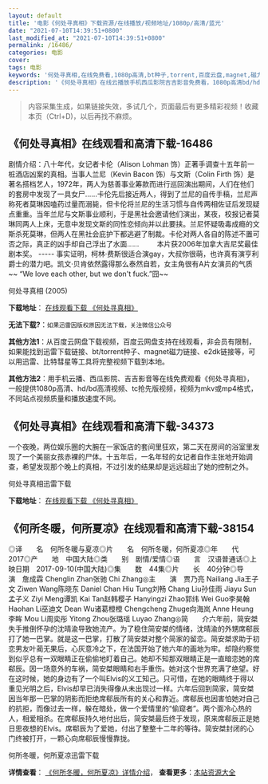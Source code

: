 ```yaml
---
layout: default
title: '电影《何处寻真相》下载资源/在线播放/视频地址/1080p/高清/蓝光'
date: "2021-07-10T14:39:51+0800"
last_modified_at: "2021-07-10T14:39:51+0800"
permalink: /16486/
categories: 电影
cover:
tags: 电影
keywords: '何处寻真相,在线免费看,1080p高清,bt种子,torrent,百度云盘,magnet,磁力链,迅雷下载资源'
description: '《何处寻真相》在线云播放手机西瓜影院吉吉影音免费看，1080p高清bd/hd未删减完整版和tc抢先枪版，mkv/mp4格式，附带bt/torrent种子、magnet/磁力链、百度云盘、网盘资源迅雷下载链接'
---
```


>内容采集生成，如果链接失效，多试几个，页面最后有更多精彩视频！收藏本页（Ctrl+D)，以后再找不麻烦。


## 《何处寻真相》在线观看和高清下载-16486

剧情介绍：八十年代，女记者卡伦（Alison Lohman 饰）正著手调查十五年前一桩酒店凶案的真相。当事人兰尼（Kevin Bacon 饰）与文斯（Colin Firth 饰）是著名搭档艺人，1972年，两人为慈善事业筹款而进行巡回演出期间，人们在他们的套房中发现了一具女尸……卡伦先后接近两人，得到了兰尼的自传手稿，兰尼声称死者莫琳因嗑药过量而溺毙，但卡伦将兰尼的生活习惯与自传两相佐证后发现疑点重重。当年兰尼与文斯事业顺利，于是黑社会邀请他们演出，某夜，校报记者莫琳同两人上床，无意中发现文斯的同性恋倾向并以此要挟。兰尼怀疑吸毒成瘾的文斯杀死莫琳，但两人在黑社会庇护下都逃避了制裁。卡伦对两人各自的陈述不置可否之际，真正的凶手却自己浮出了水面……   　　本片获2006年加拿大吉尼奖最佳剧本奖。 ----- 事实证明，柯林·费斯很适合演gay，大叔你很萌，也许真有演亨利爵士的潜力吧。凯文·贝肯依然露得那么泰然自若，女主角很有A片女演员的气质~~ “We love each other, but we don't fuck.”囧~~


何处寻真相 (2005)

**下载地址**： [在线观看下载 《何处寻真相》](https://www.btbtdy.me/btdy/dy4028.html) 


**无法下载?**：`如果迅雷因版权原因无法下载，关注微信公众号 `

**其他方法1**：从百度云网盘下载视频，百度云网盘支持在线观看，非会员有限制，如果能找到迅雷下载链接、bt/torrent种子、magnet磁力链接、e2dk链接等，可以用迅雷、比特彗星等工具将完整视频下载到本地。

**其他方法2**：用手机云播、西瓜影院、吉吉影音等在线免费观看《何处寻真相》，一般提供1080p高清、hd/bd高清视频、tc抢先版视频，视频为mkv或mp4格式，不同站点视频质量和播放速度不同。


## 《何处寻真相》在线观看和高清下载-34373

一个夜晚，两位娱乐圈的大腕在一家饭店的套间里狂欢，第二天在房间的浴室里发现了一个美丽女孩赤裸的尸体。十五年后，一名年轻的女记者自作主张地开始调查，希望发现那个晚上的真相，不过引发的结果却是远远超出了她的控制之外。


何处寻真相迅雷下载

**下载地址**： [在线观看下载 《何处寻真相》](https://www.993dy.com//vod-detail-id-14578.html) 


## 《何所冬暖，何所夏凉》在线观看和高清下载-38154

◎译　　名　何所冬暖与夏凉◎片　　名　何所冬暖，何所夏凉◎年　　代　2017◎产　　地　中国大陆◎类　　别　剧情/爱情◎语　　言　汉语普通话◎上映日期　2017-09-10(中国大陆)◎集　　数　44集◎片　　长　40分钟◎导　　演　詹成霖 Chenglin Zhan张驰 Chi Zhang◎主　　演　贾乃亮 Nailiang Jia王子文 Ziwen Wang陈晓东 Daniel Chan Hiu Tung刘畅 Chang Liu孙佳雨 Jiayu Sun孟子义 Ziyi Meng谭凯 Kai Tan赵韩樱子 Hanyingzi Zhao郭纬 Wei Guo李昊翰 Haohan Li巫迪文 Dean Wu诸葛橙橙 Chengcheng Zhuge向海岚 Anne Heung李眸 Mou Li周奕彤 Yitong Zhou张璐瑶 Luyao Zhang◎简　　介六年前，简安桀失手推倒怀孕的沈晴渝导致她流产。为了稳住简安桀的情绪，沈晴渝的外甥席郗辰打了她一巴掌。就是这一巴掌，打散了简安桀对整个简家的留恋。简安桀求助于初恋男友叶蔺无果后，心灰意冷之下，在法国开始了她六年的画地为牢。却隐约察觉到似乎总有一双眼睛正在偷偷地盯着自己。她却不知那双眼睛正是一直暗恋她的席郗辰。因一场意外的车祸，简安桀眼睛和右手重伤。她对这个世界充满了绝望。好在这时候，她的身边有了一个叫Elvis的义工知己。只可惜，在她的眼睛终于得以重见光明之后，Elvis却早已消失得像从未出现过一样。六年后回到简家，简安桀因当年那一巴掌的阴影而拒绝席郗辰所有的关心和靠近。席郗辰也因害怕她对自己的抗拒，而像过去一样，躲在暗处，做一个爱情里的“偷窥者”。两个面冷心热的人，相爱相杀。在席郗辰持久地付出后，简安桀最后终于发现，原来席郗辰正是她日思夜想的Elvis。席郗辰为了爱她，付出了整整十二年的等待。简安桀封闭的心门终被打开，一颗心向席郗辰慢慢靠拢。


何所冬暖，何所夏凉迅雷下载

**详情查看**： [《何所冬暖，何所夏凉》详情介绍](/movie/38154/)， **查看更多**：[本站资源大全](/movie/t/all/)

